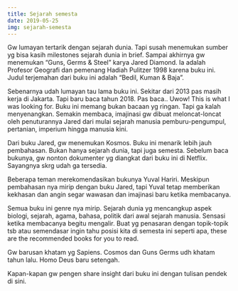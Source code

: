```yaml
---
title: Sejarah semesta
date: 2019-05-25
img: sejarah-semesta
---
```

Gw lumayan tertarik dengan sejarah dunia. Tapi susah menemukan sumber yg bisa kasih milestones sejarah dunia in brief. Sampai akhirnya gw menemukan “Guns, Germs & Steel” karya Jared Diamond. Ia adalah Profesor Geografi dan pemenang Hadiah Pulitzer 1998 karena buku ini. Judul terjemahan dari buku ini adalah “Bedil, Kuman & Baja”.

Sebenarnya udah lumayan tau lama buku ini. Sekitar dari 2013 pas masih kerja di Jakarta. Tapi baru baca tahun 2018. Pas baca.. Uwow! This is what I was looking for. Buku ini memang bukan bacaan yg ringan. Tapi ga kalah menyenangkan. Semakin membaca, imajinasi gw dibuat meloncat-loncat oleh penuturannya Jared dari mulai sejarah manusia pemburu-pengumpul, pertanian, imperium hingga manusia kini.

Dari buku Jared, gw menemukan Kosmos. Buku ini menarik lebih jauh pembahasan. Bukan hanya sejarah dunia, tapi juga semesta. Sebelum baca bukunya, gw nonton dokumenter yg diangkat dari buku ini di Netflix. Sayangnya skrg udah ga tersedia.

Beberapa teman merekomendasikan bukunya Yuval Hariri. Meskipun pembahasan nya mirip dengan buku Jared, tapi Yuval tetap memberikan kekhasan dan angin segar wawasan dan imajinasi baru ketika membacanya.

Semua buku ini genre nya mirip. Sejarah dunia yg mencangkup aspek biologi, sejarah, agama, bahasa, politik dari awal sejarah manusia. Sensasi ketika membacanya begitu mengalir. Buat yg penasaran dengan topik-topik tsb atau semendasar ingin tahu posisi kita di semesta ini seperti apa, these are the recommended books for you to read.

Gw barusan khatam yg Sapiens. Cosmos dan Guns Germs udh khatam tahun lalu. Homo Deus baru setengah.

Kapan-kapan gw pengen share insight dari buku ini dengan tulisan pendek di sini.